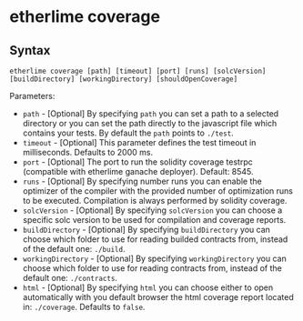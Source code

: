 # etherlime coverage

## Syntax

    etherlime coverage [path] [timeout] [port] [runs] [solcVersion] [buildDirectory] [workingDirectory] [shouldOpenCoverage]

Parameters:

  - `path` - \[Optional\] By specifying `path` you can set a path to a
    selected directory or you can set the path directly to the
    javascript file which contains your tests. By default the `path`
    points to `./test`.
  - `timeout` - \[Optional\] This parameter defines the test timeout in
    milliseconds. Defaults to 2000 ms.
  - `port` - \[Optional\] The port to run the solidity coverage testrpc
    (compatible with etherlime ganache deployer). Default: 8545.
  - `runs` - \[Optional\] By specifying number runs you can enable the
    optimizer of the compiler with the provided number of optimization
    runs to be executed. Compilation is always performed by solidity
    coverage.
  - `solcVersion` - \[Optional\] By specifying `solcVersion` you can
    choose a specific solc version to be used for compilation and
    coverage reports.
  - `buildDirectory` - \[Optional\] By specifying `buildDirectory` you
    can choose which folder to use for reading builded contracts from,
    instead of the default one: `./build`.
  - `workingDirectory` - \[Optional\] By specifying `workingDirectory`
    you can choose which folder to use for reading contracts from,
    instead of the default one: `./contracts`.
  - `html` - \[Optional\] By specifying `html` you can choose either to
    open automatically with you default browser the html coverage report
    located in: `./coverage`. Defaults to `false`.